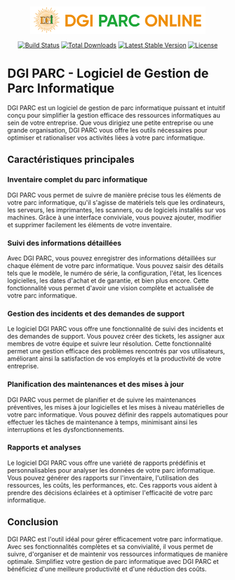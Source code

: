 <p align="center"><a href="https://laravel.com" target="_blank"><img src="/public/assets/images/logos/logo_black.png" width="400" alt="Laravel Logo"></a></p>

<p align="center">
<a href="https://github.com/laravel/framework/actions"><img src="https://github.com/laravel/framework/workflows/tests/badge.svg" alt="Build Status"></a>
<a href="https://packagist.org/packages/laravel/framework"><img src="https://img.shields.io/packagist/dt/laravel/framework" alt="Total Downloads"></a>
<a href="https://packagist.org/packages/laravel/framework"><img src="https://img.shields.io/packagist/v/laravel/framework" alt="Latest Stable Version"></a>
<a href="https://packagist.org/packages/laravel/framework"><img src="https://img.shields.io/packagist/l/laravel/framework" alt="License"></a>
</p>

# DGI PARC - Logiciel de Gestion de Parc Informatique

DGI PARC est un logiciel de gestion de parc informatique puissant et intuitif conçu pour simplifier la gestion efficace des ressources informatiques au sein de votre entreprise. Que vous dirigiez une petite entreprise ou une grande organisation, DGI PARC vous offre les outils nécessaires pour optimiser et rationaliser vos activités liées à votre parc informatique.

## Caractéristiques principales

### Inventaire complet du parc informatique
DGI PARC vous permet de suivre de manière précise tous les éléments de votre parc informatique, qu'il s'agisse de matériels tels que les ordinateurs, les serveurs, les imprimantes, les scanners, ou de logiciels installés sur vos machines. Grâce à une interface conviviale, vous pouvez ajouter, modifier et supprimer facilement les éléments de votre inventaire.

### Suivi des informations détaillées
Avec DGI PARC, vous pouvez enregistrer des informations détaillées sur chaque élément de votre parc informatique. Vous pouvez saisir des détails tels que le modèle, le numéro de série, la configuration, l'état, les licences logicielles, les dates d'achat et de garantie, et bien plus encore. Cette fonctionnalité vous permet d'avoir une vision complète et actualisée de votre parc informatique.

### Gestion des incidents et des demandes de support
Le logiciel DGI PARC vous offre une fonctionnalité de suivi des incidents et des demandes de support. Vous pouvez créer des tickets, les assigner aux membres de votre équipe et suivre leur résolution. Cette fonctionnalité permet une gestion efficace des problèmes rencontrés par vos utilisateurs, améliorant ainsi la satisfaction de vos employés et la productivité de votre entreprise.

### Planification des maintenances et des mises à jour
DGI PARC vous permet de planifier et de suivre les maintenances préventives, les mises à jour logicielles et les mises à niveau matérielles de votre parc informatique. Vous pouvez définir des rappels automatiques pour effectuer les tâches de maintenance à temps, minimisant ainsi les interruptions et les dysfonctionnements.

### Rapports et analyses
Le logiciel DGI PARC vous offre une variété de rapports prédéfinis et personnalisables pour analyser les données de votre parc informatique. Vous pouvez générer des rapports sur l'inventaire, l'utilisation des ressources, les coûts, les performances, etc. Ces rapports vous aident à prendre des décisions éclairées et à optimiser l'efficacité de votre parc informatique.

## Conclusion

DGI PARC est l'outil idéal pour gérer efficacement votre parc informatique. Avec ses fonctionnalités complètes et sa convivialité, il vous permet de suivre, d'organiser et de maintenir vos ressources informatiques de manière optimale. Simplifiez votre gestion de parc informatique avec DGI PARC et bénéficiez d'une meilleure productivité et d'une réduction des coûts.
